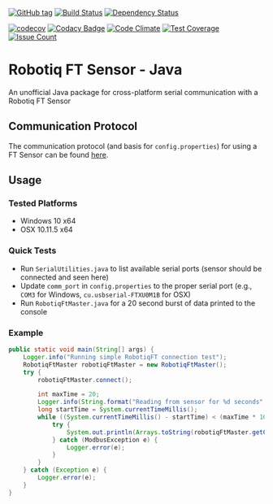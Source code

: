 [![GitHub tag](https://img.shields.io/github/tag/nnadeau/robotiq-ft-java.svg?maxAge=2592000?style=flat-square)](https://github.com/nnadeau/robotiq-ft-java/releases)
[![Build Status](https://travis-ci.org/nnadeau/robotiq-ft-java.svg?branch=master)](https://travis-ci.org/nnadeau/robotiq-ft-java)
[![Dependency Status](https://www.versioneye.com/user/projects/57d87a3d4307470032353a01/badge.svg?style=flat-square)](https://www.versioneye.com/user/projects/57d87a3d4307470032353a01)

[![codecov](https://codecov.io/gh/nnadeau/robotiq-ft-java/branch/master/graph/badge.svg)](https://codecov.io/gh/nnadeau/robotiq-ft-java)
[![Codacy Badge](https://api.codacy.com/project/badge/Grade/fb8fb1d66ba142af97e32ae710964af5)](https://www.codacy.com/app/nicholas-nadeau/robotiq-ft-java?utm_source=github.com&amp;utm_medium=referral&amp;utm_content=nnadeau/robotiq-ft-java&amp;utm_campaign=Badge_Grade)
[![Code Climate](https://codeclimate.com/github/nnadeau/robotiq-ft-java/badges/gpa.svg)](https://codeclimate.com/github/nnadeau/robotiq-ft-java)
[![Test Coverage](https://codeclimate.com/github/nnadeau/robotiq-ft-java/badges/coverage.svg)](https://codeclimate.com/github/nnadeau/robotiq-ft-java/coverage)
[![Issue Count](https://codeclimate.com/github/nnadeau/robotiq-ft-java/badges/issue_count.svg)](https://codeclimate.com/github/nnadeau/robotiq-ft-java)


# Robotiq FT Sensor - Java
An unofficial Java package for cross-platform serial communication with a Robotiq FT Sensor

## Communication Protocol
The communication protocol (and basis for `config.properties`) for using a FT Sensor can be found [here](http://support.robotiq.com/pages/viewpage.action?pageId=9601256).

## Usage
### Tested Platforms
- Windows 10 x64
- OSX 10.11.5 x64

### Quick Tests
- Run `SerialUtilities.java` to list available serial ports (sensor should be connected and seen here)
- Update `comm_port` in `config.properties` to the proper serial port (e.g., `COM3` for Windows, `cu.usbserial-FTXU0M1B` for OSX)
- Run `RobotiqFtMaster.java` for a 20 second burst of data printed to the console

### Example
```java
public static void main(String[] args) {
    Logger.info("Running simple RobotiqFT connection test");
    RobotiqFtMaster robotiqFtMaster = new RobotiqFtMaster();
    try {
        robotiqFtMaster.connect();

        int maxTime = 20;
        Logger.info(String.format("Reading from sensor for %d seconds", maxTime));
        long startTime = System.currentTimeMillis();
        while ((System.currentTimeMillis() - startTime) < (maxTime * 1000)) {
            try {
                System.out.println(Arrays.toString(robotiqFtMaster.getCompleteMeasure()));
            } catch (ModbusException e) {
                Logger.error(e);
            }
        }
    } catch (Exception e) {
        Logger.error(e);
    }
}
```
